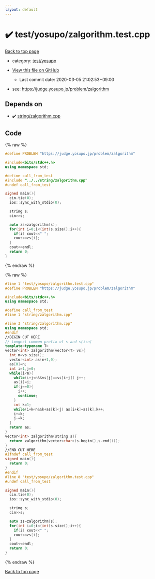 ```yaml
---
layout: default
---
```


<!-- mathjax config similar to math.stackexchange -->
<script type="text/javascript" async
  src="https://cdnjs.cloudflare.com/ajax/libs/mathjax/2.7.5/MathJax.js?config=TeX-MML-AM_CHTML">
</script>
<script type="text/x-mathjax-config">
  MathJax.Hub.Config({
    TeX: { equationNumbers: { autoNumber: "AMS" }},
    tex2jax: {
      inlineMath: [ ['$','$'] ],
      processEscapes: true
    },
    "HTML-CSS": { matchFontHeight: false },
    displayAlign: "left",
    displayIndent: "2em"
  });
</script>

<script type="text/javascript" src="https://cdnjs.cloudflare.com/ajax/libs/jquery/3.4.1/jquery.min.js"></script>
<script src="https://cdn.jsdelivr.net/npm/jquery-balloon-js@1.1.2/jquery.balloon.min.js" integrity="sha256-ZEYs9VrgAeNuPvs15E39OsyOJaIkXEEt10fzxJ20+2I=" crossorigin="anonymous"></script>
<script type="text/javascript" src="../../../assets/js/copy-button.js"></script>
<link rel="stylesheet" href="../../../assets/css/copy-button.css" />


# :heavy_check_mark: test/yosupo/zalgorithm.test.cpp

<a href="../../../index.html">Back to top page</a>

* category: <a href="../../../index.html#0b58406058f6619a0f31a172defc0230">test/yosupo</a>
* <a href="{{ site.github.repository_url }}/blob/master/test/yosupo/zalgorithm.test.cpp">View this file on GitHub</a>
    - Last commit date: 2020-03-05 21:02:53+09:00


* see: <a href="https://judge.yosupo.jp/problem/zalgorithm">https://judge.yosupo.jp/problem/zalgorithm</a>


## Depends on

* :heavy_check_mark: <a href="../../../library/string/zalgorithm.cpp.html">string/zalgorithm.cpp</a>


## Code

<a id="unbundled"></a>
{% raw %}
```cpp
#define PROBLEM "https://judge.yosupo.jp/problem/zalgorithm"

#include<bits/stdc++.h>
using namespace std;

#define call_from_test
#include "../../string/zalgorithm.cpp"
#undef call_from_test

signed main(){
  cin.tie(0);
  ios::sync_with_stdio(0);

  string s;
  cin>>s;

  auto zs=zalgorithm(s);
  for(int i=0;i<(int)s.size();i++){
    if(i) cout<<" ";
    cout<<zs[i];
  }
  cout<<endl;
  return 0;
}

```
{% endraw %}

<a id="bundled"></a>
{% raw %}
```cpp
#line 1 "test/yosupo/zalgorithm.test.cpp"
#define PROBLEM "https://judge.yosupo.jp/problem/zalgorithm"

#include<bits/stdc++.h>
using namespace std;

#define call_from_test
#line 1 "string/zalgorithm.cpp"

#line 3 "string/zalgorithm.cpp"
using namespace std;
#endif
//BEGIN CUT HERE
// longest common prefix of s and s[i:n]
template<typename T>
vector<int> zalgorithm(vector<T> vs){
  int n=vs.size();
  vector<int> as(n+1,0);
  as[0]=n;
  int i=1,j=0;
  while(i<n){
    while(i+j<n&&vs[j]==vs[i+j]) j++;
    as[i]=j;
    if(j==0){
      i++;
      continue;
    }
    int k=1;
    while(i+k<n&&k+as[k]<j) as[i+k]=as[k],k++;
    i+=k;
    j-=k;
  }
  return as;
}
vector<int> zalgorithm(string s){
  return zalgorithm(vector<char>(s.begin(),s.end()));
}
//END CUT HERE
#ifndef call_from_test
signed main(){
  return 0;
}
#endif
#line 8 "test/yosupo/zalgorithm.test.cpp"
#undef call_from_test

signed main(){
  cin.tie(0);
  ios::sync_with_stdio(0);

  string s;
  cin>>s;

  auto zs=zalgorithm(s);
  for(int i=0;i<(int)s.size();i++){
    if(i) cout<<" ";
    cout<<zs[i];
  }
  cout<<endl;
  return 0;
}

```
{% endraw %}

<a href="../../../index.html">Back to top page</a>

